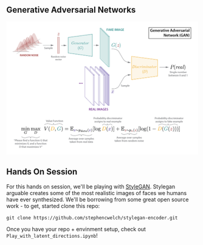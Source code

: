 ## Generative Adversarial Networks

![](../graphics/gan_simplified-01.png)

## Hands On Session
For this hands on session, we'll be playing with [StyleGAN](https://arxiv.org/pdf/1812.04948.pdf). Stylegan arguable creates some of the most realistic images of faces we humans have ever synthesized. We'll be borrowing from some great open source work - to get, started clone this repo:

~~~
git clone https://github.com/stephencwelch/stylegan-encoder.git
~~~

Once you have your repo + envinment setup, check out `Play_with_latent_directions.ipynb`!

